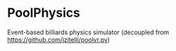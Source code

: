 # PoolPhysics
Event-based billiards physics simulator (decoupled from https://github.com/jzitelli/poolvr.py)
